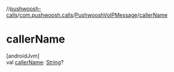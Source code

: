 //[pushwoosh-calls](../../../index.md)/[com.pushwoosh.calls](../index.md)/[PushwooshVoIPMessage](index.md)/[callerName](caller-name.md)

# callerName

[androidJvm]\
val [callerName](caller-name.md): [String](https://kotlinlang.org/api/latest/jvm/stdlib/kotlin-stdlib/kotlin/-string/index.html)?
